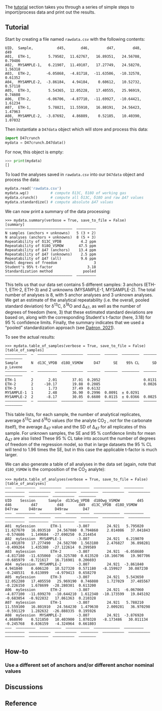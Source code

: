 The [tutorial](#tutorial) section takes you through a series of simple steps to import/process data and print out the results.

## Tutorial

Start by creating a file named `rawdata.csv` with the following contents:

```csv
UID,  Sample,           d45,       d46,        d47,        d48,       d49
A01,  ETH-1,        5.79502,  11.62767,   16.89351,   24.56708,   0.79486
A02,  MYSAMPLE-1,   6.21907,  11.49107,   17.27749,   24.58270,   1.56318
A03,  ETH-2,       -6.05868,  -4.81718,  -11.63506,  -10.32578,   0.61352
A04,  MYSAMPLE-2,  -3.86184,   4.94184,    0.60612,   10.52732,   0.57118
A05,  ETH-3,        5.54365,  12.05228,   17.40555,   25.96919,   0.74608
A06,  ETH-2,       -6.06706,  -4.87710,  -11.69927,  -10.64421,   1.61234
A07,  ETH-1,        5.78821,  11.55910,   16.80191,   24.56423,   1.47963
A08,  MYSAMPLE-2,  -3.87692,   4.86889,    0.52185,   10.40390,   1.07032
```

Then instantiate a `D47data` object which will store and process this data:

```python
import D47crunch
mydata = D47crunch.D47data()
```

For now, this object is empty:

```python
>>> print(mydata)
[]
```

To load the analyses saved in `rawdata.csv` into our `D47data` object and process the data:

```python
mydata.read('rawdata.csv')
mydata.wg()          # compute δ13C, δ18O of working gas
mydata.crunch()      # compute all δ13C, δ18O and raw Δ47 values
mydata.standardize() # compute absolute Δ47 values
```

We can now print a summary of the data processing:

```csv
>>> mydata.summary(verbose = True, save_to_file = False)
[summary]        
–––––––––––––––––––––––––––––––  –––––––––
N samples (anchors + unknowns)   5 (3 + 2)
N analyses (anchors + unknowns)  8 (5 + 3)
Repeatability of δ13C_VPDB         4.2 ppm
Repeatability of δ18O_VSMOW       47.5 ppm
Repeatability of Δ47 (anchors)    13.4 ppm
Repeatability of Δ47 (unknowns)    2.5 ppm
Repeatability of Δ47 (all)         9.6 ppm
Model degrees of freedom                 3
Student's 95% t-factor                3.18
Standardization method              pooled
–––––––––––––––––––––––––––––––  –––––––––
```

This tells us that our data set contains 5 different samples: 3 anchors (ETH-1, ETH-2, ETH-3) and 2 unknowns (MYSAMPLE-1, MYSAMPLE-2). The total number of analyses is 8, with 5 anchor analyses and 3 unknown analyses. We get an estimate of the analytical repeatability (i.e. the overall, pooled standard deviation) for δ<sup>13</sup>C, δ<sup>18</sup>O and Δ<sub>47</sub>, as well as the number of degrees of freedom (here, 3) that these estimated standard deviations are based on, along with the corresponding Student's t-factor (here, 3.18) for 95&nbsp;% confidence limits. Finally, the summary indicates that we used a “pooled” standardization approach (see [Daëron, 2021](https://dx.doi.org/10.1029/2020GC009592)).

To see the actual results:

```csv
>>> mydata.table_of_samples(verbose = True, save_to_file = False)
[table_of_samples] 
––––––––––  –  –––––––––  ––––––––––  ––––––  ––––––  ––––––––  ––––––  ––––––––
Sample      N  d13C_VPDB  d18O_VSMOW     D47      SE    95% CL      SD  p_Levene
––––––––––  –  –––––––––  ––––––––––  ––––––  ––––––  ––––––––  ––––––  ––––––––
ETH-1       2       2.01       37.01  0.2052                    0.0131          
ETH-2       2     -10.17       19.88  0.2085                    0.0026          
ETH-3       1       1.73       37.49  0.6132                                    
MYSAMPLE-1  1       2.48       36.90  0.2996  0.0091  ± 0.0291                  
MYSAMPLE-2  2      -8.17       30.05  0.6600  0.0115  ± 0.0366  0.0025          
––––––––––  –  –––––––––  ––––––––––  ––––––  ––––––  ––––––––  ––––––  ––––––––
```

This table lists, for each sample, the number of analytical replicates, average δ<sup>13</sup>C and δ<sup>18</sup>O values (for the analyte CO<sub>2</sub> , _not_ for the carbonate itself), the average Δ<sub>47</sub> value and the SD of Δ<sub>47</sub> for all replicates of this sample. For unknown samples, the SE and 95 % confidence limits for mean Δ<sub>47</sub> are also listed These 95 % CL take into account the number of degrees of freedom of the regression model, so that in large datasets the 95 % CL will tend to 1.96 times the SE, but in this case the applicable t-factor is much larger.

We can also generate a table of all analyses in the data set (again, note that `d18O_VSMOW` is the composition of the CO<sub>2</sub> analyte):

```csv
>>> mydata.table_of_analyses(verbose = True, save_to_file = False)
[table_of_analyses] 
–––  –––––––––  ––––––––––  –––––––––––  ––––––––––––  –––––––––  –––––––––  ––––––––––  ––––––––––  ––––––––  ––––––––––  ––––––––––  –––––––––  –––––––––  ––––––––––  ––––––––
UID    Session      Sample  d13Cwg_VPDB  d18Owg_VSMOW        d45        d46         d47         d48       d49   d13C_VPDB  d18O_VSMOW     D47raw     D48raw      D49raw       D47
–––  –––––––––  ––––––––––  –––––––––––  ––––––––––––  –––––––––  –––––––––  ––––––––––  ––––––––––  ––––––––  ––––––––––  ––––––––––  –––––––––  –––––––––  ––––––––––  ––––––––
A01  mySession       ETH-1       -3.807        24.921   5.795020  11.627670   16.893510   24.567080  0.794860    2.014086   37.041843  -0.574686   1.149684  -27.690250  0.214454
A02  mySession  MYSAMPLE-1       -3.807        24.921   6.219070  11.491070   17.277490   24.582700  1.563180    2.476827   36.898281  -0.499264   1.435380  -27.122614  0.299589
A03  mySession       ETH-2       -3.807        24.921  -6.058680  -4.817180  -11.635060  -10.325780  0.613520  -10.166796   19.907706  -0.685979  -0.721617   16.716901  0.206693
A04  mySession  MYSAMPLE-2       -3.807        24.921  -3.861840   4.941840    0.606120   10.527320  0.571180   -8.159927   30.087230  -0.248531   0.613099   -4.979413  0.658270
A05  mySession       ETH-3       -3.807        24.921   5.543650  12.052280   17.405550   25.969190  0.746080    1.727029   37.485567  -0.226150   1.678699  -28.280301  0.613200
A06  mySession       ETH-2       -3.807        24.921  -6.067060  -4.877100  -11.699270  -10.644210  1.612340  -10.173599   19.845192  -0.683054  -0.922832   17.861363  0.210328
A07  mySession       ETH-1       -3.807        24.921   5.788210  11.559100   16.801910   24.564230  1.479630    2.009281   36.970298  -0.591129   1.282632  -26.888335  0.195926
A08  mySession  MYSAMPLE-2       -3.807        24.921  -3.876920   4.868890    0.521850   10.403900  1.070320   -8.173486   30.011134  -0.245768   0.636159   -4.324964  0.661803
–––  –––––––––  ––––––––––  –––––––––––  ––––––––––––  –––––––––  –––––––––  ––––––––––  ––––––––––  ––––––––  ––––––––––  ––––––––––  –––––––––  –––––––––  ––––––––––  ––––––––
```

## How-to

### Use a different set of anchors and/or different anchor nominal values

## Discussions



<!--
## Usage

### 1. Create `D47data` object

Start by creating a `D47data` object which will store and process your data.

```python
import D47crunch 
foo = D47crunch.D47data(verbose = True)
```

The `verbose` keyword specifies whether to print out extra information when calling `D47data` methods.
This property may be arbitrarily changed using the `verbose` attribute of the resulting object:

```python
foo.verbose = False
```

Even before importing any analyses, our `D47data` object has properties which may be inspected and/or edited:

#### 1.1 Nominal δ<sup>13</sup>C<sub>VPDB</sub>, δ<sup>18</sup>O<sub>VPDB</sub>, and Δ<sub>47</sub> values of carbonate standards

`foo.Nominal_d13C_VPDB` and `foo.Nominal_d18O_VPDB` are dictionaries storing the δ<sup>13</sup>C<sub>VPDB</sub> and δ<sup>18</sup>O<sub>VPDB</sub> values of carbonate standards. You may freely edit these values and/or which standards to consider:

```python
print(foo.Nominal_d13C_VPDB)
# output: {'ETH-1': 2.02, 'ETH-2': -10.17, 'ETH-3': 1.71}

print(foo.Nominal_d18O_VPDB)
# {'ETH-1': -2.19, 'ETH-2': -18.69, 'ETH-3': -1.78}

foo.Nominal_d13C_VPDB['ETH-4'] = -10.20
foo.Nominal_d18O_VPDB['ETH-4'] = -18.81

print(foo.Nominal_d13C_VPDB)
# output: {'ETH-1': 2.02, 'ETH-2': -10.17, 'ETH-3': 1.71, 'ETH-4': -10.2}

print(foo.Nominal_d18O_VPDB)
# {'ETH-1': -2.19, 'ETH-2': -18.69, 'ETH-3': -1.78, 'ETH-4': -18.81}
```

`foo.Nominal_D47` is another dictionary, storing the absolute Δ<sub>47</sub> values of the standards used to anchor your measurements to an absolute Δ<sub>47</sub> reference frame.
As above, you may feely edit these values:

```python
print(foo.Nominal_D47)
# output: {'ETH-1': 0.258, 'ETH-2': 0.256, 'ETH-3': 0.691}

foo.Nominal_D47['ETH-4'] = 0.507

print(foo.Nominal_D47)
# output: {'ETH-1': 0.258, 'ETH-2': 0.256, 'ETH-3': 0.691, 'ETH-4': 0.507}
```

#### 1.2 Oxygen-17 correction parameters

The oxygen-17 correction parameters used by `D47data.crunch()` (see below) are specified by `foo.R13_VPDB`, `foo.R17_VSMOW`, `foo.R18_VSMOW` and `foo.lambda_17`. Default values correspond to the IUPAC values as recommended by [Daëron et al. (2016)] and  [Schauer et al. (2016)].

[Daëron et al. (2016)]: https://dx.doi.org/10.1016/j.chemgeo.2016.08.014
[Schauer et al. (2016)]: https://dx.doi.org/10.1002/rcm.7743

```python
print(foo.R13_VPDB)  # -> 0.01118    (Chang & Li, 1990)
print(foo.R17_VSMOW) # -> 0.00038475 (Assonov & Brenninkmeijer, 2003, rescaled to R13_VPDB)
print(foo.R18_VSMOW) # -> 0.0020052  (Baertschi, 1976)
print(foo.lambda_17) # -> 0.528      (Barkan & Luz, 2005)
```

As above, the values for these parameters may be arbitrarily redefined:

```python
# to change the lambda value to 0.5164, leaving the other parameters unchanged:
foo.lambda_17 = 0.5164
```

#### 1.3 Default method for carbon-13 and oxygen-18 standardization

By default, bulk isotopic compositions are standardized using a “two-point” affine transformation (correcting for small offsets and stretching effects) based on the carbonate standards defined in `foo.Nominal_d13C_VPDB` and `foo.Nominal_d18O_VPDB` (see above).

Optionally, you may opt instead for a “single-point” standardization approach not correcting for strecthing effects, for instance if the cabonate standards in `foo.Nominal_d13C_VPDB` and `foo.Nominal_d18O_VPDB` cover only a small fraction of the full isotopic range of your measurements.

Finally, you may also opt to perform no _a posteriori_ standardization of bulk isotopic compositions, which implies that the quality of your final δ<sup>13</sup>C and δ<sup>18</sup>O values will depend strongly on the accuracy of your working gas composition and the linearity of your instrument.

Switching betwwen these three options can be achieved by setting `foo.d13C_STANDARDIZATION_METHOD` and `foo.d18O_STANDARDIZATION_METHOD` to `'2pt'`, `'1pt'`, and `'none'`, respectively. Note that you may later override this default behavior on a per-session basis.

#### 1.4 Oxygen-18 acid fractionation factor

`D47data` processing methods always return δ<sup>18</sup>O values of CO<sub>2</sub> analytes relative to VSMOW rather than carbonate δ<sup>18</sup>O<sub>VPDB</sub> values (which depend on sample mineralogies and acid reaction temperature). However, when using single-point or two-point δ<sup>18</sup>O standardization or when computing the bulk isotope composition of working gases based on carbonate standards (using `D47data.wg()`), it is necessary to specify the oxygen-18 fractionation factor associated with the phosphoric acid reaction, by setting the value of `foo.ALPHA_18O_ACID_REACTION`.

### 2. Import data

It's time to add some analyses to out `D47data` object.

Start with some raw data stored as CSV in a file named `rawdata.csv` (spaces after commas are optional). Each line corresponds to a single analysis.

The only required fields are a sample identifier (`Sample`), and the working-gas delta values `d45`, `d46`, `d47`. If no session information is provided, all analyses will be treated as belonging to a single analytical session. Alternatively, to group analyses into sessions, provide session identifiers in a `Session` field. If not specified by the user, a unique identifier (`UID`) will be assigned automatically to each analysis. Independently known oxygen-17 anomalies may be provided as `D17O` (in ‰ relative to VSMOW, with λ equal to `D47data.lambda_17`), and are assumed to be zero otherwise. Working-gas deltas `d48` and `d49` may also be provided, and are otherwise treated as `nan`.

Example `rawdata.csv` file:

```csv
UID,  Session,  Sample,       d45,      d46,       d47,       d48,      d49
A01, Session1,   ETH-1,   5.79502, 11.62767,  16.89351,  24.56708,  0.79486
A02, Session1, IAEA-C1,   6.21907, 11.49107,  17.27749,  24.58270,  1.56318
A03, Session1,   ETH-2,  -6.05868, -4.81718, -11.63506, -10.32578,  0.61352
A04, Session1, IAEA-C2,  -3.86184,  4.94184,   0.60612,  10.52732,  0.57118
A05, Session1,   ETH-3,   5.54365, 12.05228,  17.40555,  25.96919,  0.74608
A06, Session1,   ETH-2,  -6.06706, -4.87710, -11.69927, -10.64421,  1.61234
A07, Session1,   ETH-1,   5.78821, 11.55910,  16.80191,  24.56423,  1.47963
A08, Session1, IAEA-C2,  -3.87692,  4.86889,   0.52185,  10.40390,  1.07032
A09, Session1,   ETH-3,   5.53984, 12.01344,  17.36863,  25.77145,  0.53264
A10, Session1, IAEA-C1,   6.21905, 11.44785,  17.23428,  24.30975,  1.05702
A11, Session2,   ETH-1,   5.79958, 11.63130,  16.91766,  25.12232,  1.25904
A12, Session2, IAEA-C1,   6.22514, 11.51264,  17.33588,  24.92770,  2.54331
A13, Session2,   ETH-2,  -6.03042, -4.74644, -11.52551, -10.55907,  0.04024
A14, Session2, IAEA-C2,  -3.83702,  4.99278,   0.67529,  10.73885,  0.70929
A15, Session2,   ETH-3,   5.53700, 12.04892,  17.42023,  26.21793,  2.16400
A16, Session2,   ETH-2,  -6.06820, -4.84004, -11.68630, -10.72563,  0.04653
A17, Session2,   ETH-1,   5.78263, 11.57182,  16.83519,  25.09964,  1.26283
A18, Session2, IAEA-C2,  -3.85355,  4.91943,   0.58463,  10.56221,  0.71245
A19, Session2,   ETH-3,   5.52227, 12.01174,  17.36841,  26.19829,  1.03740
A20, Session2, IAEA-C1,   6.21937, 11.44701,  17.26426,  24.84678,  0.76866
```

Reading data from `rawdata.csv` can be done with `foo.read()`:

```python
foo.read('rawdata.csv')
    
print('foo contains:')
print(f'{len(foo)} analyses')
print(f'{len({r["Sample"] for r in foo})} samples')
print(f'{len({r["Session"] for r in foo})} sessions')

# output:
# foo contains:
# 20 analyses
# 5 samples
# 2 sessions
```

At this stage, `foo` behaves like a `list` object. Yoy may slice it in the usual way (`foo[:10]` returns a list of the first 10 analyses) and use built-in methods in the expected way (e.g., `len(foo)` is equal to 20).

We can inspect the first record now stored in `foo`, corresponding to a single analysis:

```python
r = foo[0]
for k in r:
    print(f'r["{k}"] = {repr(r[k])}')

# output:
# r["UID"] = 'A01'
# r["Session"] = 'Session1'
# r["Sample"] = 'ETH-1'
# r["d45"] = 5.79502
# r["d46"] = 11.62767
# r["d47"] = 16.89351
# r["d48"] = 24.56708
# r["d49"] = 0.79486
```

#### 2.1 Sessions

After importing records from `rawdata.csv`, our `D47data` object now has a new dictionary attribute, `foo.sessions`:

```python
for session in foo.sessions:
	print(f"{session:>28}:")
	for k in foo.sessions[session]:
		if k == 'data':
			print(f"{k:>28}: [...] (too large to print)")
		else:
			print(f"{k:>28}: {foo.sessions[session][k]}")
	print()
# output:
#                     Session1:
#                         data: [...] (too large to print)
#             scrambling_drift: False
#                  slope_drift: False
#                     wg_drift: False
#  d13C_standardization_method: 2pt
#  d18O_standardization_method: 2pt
# 
#                     Session2:
#                         data: [...] (too large to print)
#             scrambling_drift: False
#                  slope_drift: False
#                     wg_drift: False
#  d13C_standardization_method: 2pt
#  d18O_standardization_method: 2pt
```

Each session in `foo.sessions` has the following attributes at this stage:

+ `data`: list of all the analyses in this session
+ `scrambling_drift`, `slope_drift`, `wg_drift`: whether parameters `a`, `b`,`c` of the Δ<sub>47</sub> standardization model are allowed to drift (change linearly with with time).
+ `d13C_standardization_method`, `d18O_standardization_method`: which method to use for this session.

You may arbitrarily edit the values of `d13C_standardization_method`, `d18O_standardization_method` for any session, which will affect the results of `foo.crunch()`.

Similarly, you may arbitrarily edit the values of `scrambling_drift`, `slope_drift`, `wg_drift` for any session, which will affect the results of `foo.standardize()`.

#### 2.2 Samples, anchors and unknowns

### 3. Working gas composition

There are two ways to define the isotpic composition of the working gas.

#### 3.1 Option 1: explicit definition

Directly writing to fields `d13Cwg_VPDB` and `d18Owg_VSMOW`:

```python
for r in foo:
    if r['Session'] == 'Session1':
        r['d13Cwg_VPDB'] = -3.75
        r['d18Owg_VSMOW'] = 25.14
    elif r['Session'] == 'Session2':
        r['d13Cwg_VPDB'] = -3.74
        r['d18Owg_VSMOW'] = 25.17
```

#### 3.2 Option 2: based on the known composition of a sample:

```python
# The 2 code lines below are the default settings. It is thus not
# necessary to include them unless you wish to use different values.

foo.SAMPLE_CONSTRAINING_WG_COMPOSITION = ('ETH-3', 1.71, -1.78)
foo.ALPHA_18O_ACID_REACTION = 1.00813 # (Kim et al., 2007), calcite at 90 °C

# Compute the WG composition for each session:
foo.wg()

```

### 4. Crunch the data

Now compute δ<sup>13</sup>C, δ<sup>18</sup>Ο, and raw Δ<sub>47</sub>, Δ<sub>48</sub>, Δ<sub>49</sub> values. Note that δ<sup>18</sup>Ο is the CO<sub>2</sub> composition. The user is responsible for any acid fractionation correction.

```python
foo.crunch()

r = foo[0]
for k in r:
    print(f'r["{k}"] = {r[k]}')

# output:
# r["UID"] = A01
# r["Session"] = Session1
# r["Sample"] = ETH-1
# r["d45"] = 5.79502
# r["d46"] = 11.62767
# r["d47"] = 16.89351
# r["d48"] = 24.56708
# r["d49"] = 0.79486
# r["d13Cwg_VPDB"] = -3.7555729459832765
# r["d18Owg_VSMOW"] = 25.1145492463934
# r["D17O"] = 0.0
# r["d13C_VPDB"] = 1.9948594073404546
# r["d18O_VSMOW"] = 37.03357105550355
# r["D47raw"] = -0.5746856128030498
# r["D48raw"] = 1.1496833191546596
# r["D49raw"] = -27.690248970251407
```

### 6. Standardization

#### 6.1 Default approach (<span style="text-transform:lowercase">`pooled`</span>)

The default standardization approach computes the best-fit standardization parameters (a,b,c) for each session, along with the best-fit Δ<sub>47</sub> values of unknown samples, using a pooled regression model taking into account the relative mapping of all samples (anchors and unknowns) in (δ<sub>47</sub>, Δ<sub>47</sub>) space.

```python
foo.standardize()
foo.table_of_sessions(verbose = True, save_to_file = False)
foo.table_of_samples(verbose = True, save_to_file = False)

```

The following text is output:

```csv
[table_of_sessions]
–––––––––––––––––––––––––––––––  –––––––––––
N samples (anchors + unknowns)     5 (3 + 2)
N analyses (anchors + unknowns)  20 (12 + 8)
Repeatability of δ13C_VPDB          13.8 ppm
Repeatability of δ18O_VSMOW         41.9 ppm
Repeatability of Δ47 (anchors)      13.1 ppm
Repeatability of Δ47 (unknowns)      3.4 ppm
Repeatability of Δ47 (all)           9.6 ppm
Model degrees of freedom                  12
Student's 95% t-factor                  2.18
Standardization method                pooled
–––––––––––––––––––––––––––––––  –––––––––––

[table_of_sessions]
––––––––  ––  ––  –––––––––––  ––––––––––––  ––––––  ––––––  ––––––  –––––––––––––  –––––––––––––  ––––––––––––––
Session   Na  Nu  d13Cwg_VPDB  d18Owg_VSMOW  r_d13C  r_d18O   r_D47         a ± SE   1e3 x b ± SE          c ± SE
––––––––  ––  ––  –––––––––––  ––––––––––––  ––––––  ––––––  ––––––  –––––––––––––  –––––––––––––  ––––––––––––––
Session1   6   4       -3.756        25.115  0.0035  0.0415  0.0066  0.838 ± 0.016  3.340 ± 0.247  -0.859 ± 0.007
Session2   6   4       -3.743        25.118  0.0174  0.0490  0.0119  0.815 ± 0.015  4.601 ± 0.246  -0.847 ± 0.007
––––––––  ––  ––  –––––––––––  ––––––––––––  ––––––  ––––––  ––––––  –––––––––––––  –––––––––––––  ––––––––––––––


[table_of_samples] 
–––––––  –  –––––––––  ––––––––––  ––––––  ––––––  ––––––––  ––––––  ––––––––
Sample   N  d13C_VPDB  d18O_VSMOW     D47      SE    95% CL      SD  p_Levene
–––––––  –  –––––––––  ––––––––––  ––––––  ––––––  ––––––––  ––––––  ––––––––
ETH-1    4       2.00       37.00  0.2580                    0.0096          
ETH-2    4     -10.03       20.18  0.2560                    0.0154          
ETH-3    4       1.71       37.45  0.6910                    0.0039          
IAEA-C1  4       2.46       36.88  0.3624  0.0061  ± 0.0133  0.0031     0.901
IAEA-C2  4      -8.04       30.19  0.7246  0.0082  ± 0.0178  0.0037     0.825
–––––––  –  –––––––––  ––––––––––  ––––––  ––––––  ––––––––  ––––––  ––––––––
```

#### 6.2 `D47data().sessions`

Under the hood, the normalization step does many things. It stores session information in `foo.sessions`:

```python
print([k for k in foo.sessions])
# output: ['Session1', 'Session2']

for k in foo.sessions['Session1']:
    if k == 'data':
        print(f"{k:>16}: [...] (too large to print)")
    else:
        print(f"{k:>16}: {foo.sessions['Session1'][k]}")
# output:
#            data: [...] (too large to print)
# scrambling_drift: False
#      slope_drift: False
#         wg_drift: False
#      d13Cwg_VPDB: -3.7555729339153743
#     d18Owg_VSMOW: 25.11497520475171
#               Na: 6
#               Nu: 4
#      r_d13C_VPDB: 0.0035270930676685897
#     r_d18O_VSMOW: 0.04146501520018946
#            r_D47: 0.006638319178058144
#               Np: 3
#                a: 0.8381700110925523
#             SE_a: 0.015603757788793743
#                b: 0.003340175397346955
#             SE_b: 0.0002474062198065805
#                c: -0.8586981978192628
#             SE_c: 0.006737855663518676
#               a2: 0.0
#            SE_a2: 0.0
#               b2: 0.0
#            SE_b2: 0.0
#               c2: 0.0
#            SE_c2: 0.0
#               CM: [...] (6x6 numpy.Array())
```

each element of `foo.sessions` has the following attributes:

+ `data`: list of all the analyses in this session
+ `scrambling_drift`, `slope_drift`, `wg_drift`: whether parameters `a`, `b`,`c` are allowed to drift (change linearly with with time)
+ `d13Cwg_VPDB`, `d18Owg_VSMOW`: working gas composition
+ `Na`: number of anchor analyses in this session
+ `Nu`: number of unknown analyses in this session
+ `r_d13C_VPDB`, `r_d18O_VSMOW`, `r_D47`: repeatabilities for `d13C_VPDB`, `d18O_VSMOW`, `D47` in this session
+ `a`,`SE_a`: best-fit value and model SE of scrambling factor
+ `b`,`SE_b`: best-fit value and model SE of compositional slope
+ `c`,`SE_c`: best-fit value and model SE of working gas offset
+ `a2`,`b2`,`c2`: drift rates (per unit of `TimeTag`) of `a`,`b`, `c`. If `TimeTag` is one of the fields in the raw data, this will be used, otherwise `TimeTag` starts at 0 for each session and increases by 1 for each analysis, in the listed order (thus beware of datasets ordered by sample name).
+ `CM`: the covariance matrix of (`a`, `b`, `c`, `a2`, `b2`, `c2`).

#### 6.3 `D47data().samples`, `D47data().anchors`, and `D47data().unknowns`

Additional information about the samples is stored in `foo.samples` (the same information can also be accessed via `foo.anchors` and `foo.unknowns`):

```python
print([k for k in foo.samples])
# output:
# ['ETH-1', 'ETH-2', 'ETH-3', 'IAEA-C1', 'IAEA-C2']

for k in foo.samples['IAEA-C1']:
    if k == 'data':
        print(f"{k:>12}: [...] (too large to print)")
    else:
        print(f"{k:>12}: {foo.samples['IAEA-C1'][k]}")
# output:
#         data: [...] (too large to print)
#            N: 4
#       SD_D47: 0.0031207941052170305
#    d13C_VPDB: 2.460639104889639
#   d18O_VSMOW: 36.87725533010137
#     p_Levene: 0.901152441112675
#          D47: 0.3624187694150056
#       SE_D47: 0.00610711296513016
```

Each element of `foo.samples` has the following attributes:

+ `N`: total number of analyses in the whole data set
+ `SD_D47`: the sample SD of Δ<sub>47</sub> for this sample
+ `d13C_VPDB`, `d18O_VSMOW`: average δ<sup>13</sup>C, δ<sup>18</sup>Ο values for the analyte CO<sub>2</sub>.
+ `D47`, `SE_D47`: best-fit value and model SE for the Δ<sub>47</sub> of this sample
+ `p_Levene`: p-value for a [Levene test] of whether the observed Δ<sub>47</sub> variance for this sample is significantly larger than that for ETH-3 (to change the reference sample to compare with, e.g. to ETH-1: `foo.LEVENE_REF_SAMPLE = 'ETH-1'` before calling `foo.normalize()`).

[Levene test]: https://en.wikipedia.org/wiki/Levene%27s_test

#### 6.4 `D47data.()repeatability`

The overall analytical repeatabilities are now saved to `foo.repeatability`:

```python
for k in foo.repeatability:
    print(f"{k:>12}: {foo.repeatability[k]}")

# output:
#  r_d13C_VPDB: 0.013821704833171146
# r_d18O_VSMOW: 0.04191487414887982
#       r_D47a: 0.010690471302409636
#       r_D47u: 0.0034370447628642863
#        r_D47: 0.008561367687546161
```

+ `r_d13C_VPDB`: Analytical repeatability of δ<sup>13</sup>C for all samples
+ `r_d18O_VSMOW`: Analytical repeatability of δ<sup>18</sup>O for all samples (CO<sub>2</sub> values)
+ `r_D47a`: Analytical repeatability of Δ<sub>47</sub> for anchor samples only
+ `r_D47u`: Analytical repeatability of Δ<sub>47</sub> for unknown samples only
+ `r_D47`: Analytical repeatability of Δ<sub>47</sub> for all samples.

#### 6.5 `D47data.()result`

By default `foo.normalize()` uses the [`lmfit.Minimizer.leastsq()`](https://lmfit.github.io/lmfit-py/fitting.html#lmfit.minimizer.Minimizer) method, which returns an instance of [`lmfit.MinimizerResult`](https://lmfit.github.io/lmfit-py/fitting.html#lmfit.minimizer.MinimizerResult). This `MinimizerResult`instance is stored in `foo.result`. A detailed report may be printed using `foo.report()`

```python
print(type(foo.normalization))
# output:
# <class 'lmfit.minimizer.MinimizerResult'>
```

#### 6.6 Combining information from carbonate anchors and equilibrated gases

The `constraints` argument to `D47data.standardize()` in the pooled regression approach may be used to specify arbitrary constraints between regression model parameters. For instance, if a data set comprises two carbonate standards (`ETH-1` and `ETH-2`) and two gas standards (`HG-1000C` and `EG-25C`), it is possible to specify the Δ<sub>47</sub> difference between `HG-1000C` and `EG-25C` explicitly, essentially constraining the scrambling factor `a` based on the gas standards while constraining the other parameters based on `ETH-1` and `ETH-2`:

```python
from D47crunch import D47data, fCO2eqD47_Wang

rawdata = D47data()
rawdata.read('foo.csv') # foo.csv not provided in this example
rawdata.wg()
rawdata.crunch()
constr = {'D47_EG_25C': f'D47_HG_1000C + {fCO2eqD47_Wang(25)-fCO2eqD47_Wang(1000)}')
rawdata.standardize(constraints = constr)
rawdata.table_of_samples()

# outputs something like:
# 
# [table_of_samples] 
# ––––––––  –––  –––––––––  ––––––––––  ––––––  ––––––  ––––––––  ––––––  ––––––––
# Sample      N  d13C_VPDB  d18O_VSMOW     D47      SE    95% CL      SD  p_Levene
# ––––––––  –––  –––––––––  ––––––––––  ––––––  ––––––  ––––––––  ––––––  ––––––––
# ETH-1     205       2.03       37.03  0.2052                    0.0089          
# ETH-2     213     -10.17       19.88  0.2085                    0.0078          
# EG-25C    138     -18.43       40.35  0.9195  0.0000  ± 0.0000  0.0095     1.000
# HG-1000C  180      -7.95       26.50  0.0242  0.0007  ± 0.0014  0.0085     0.367
# ––––––––  –––  –––––––––  ––––––––––  ––––––  ––––––  ––––––––  ––––––  ––––––––
```

Note that in the example abobe, because `HG-1000C` was constrained as a function of `EG-25C`, the SE in its Δ<sub>47</sub> value is not reported. For now, it must instead be computed based on that of `EG-25C` (in this simple case, the two standard errors are identical).

#### 6.7 Legacy standardization approach (<span style="text-transform:lowercase">`indep_sessions`</span>)

Following a more traditional approach, `foo.standardize(method = 'indep_sessions')` computes the best-fit standardization parameters (a,b,c) for each session using independent regression models (one per session) only taking into account the anchor samples (samples defined in `foo.Nominal_D47`), then computes the Δ<sub>47</sub> value for each analysis and  the weighted average Δ<sub>47</sub> value for each unknown sample.

### 7. Viewing and saving the results

> under construction

-->

##  Reference
